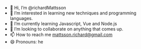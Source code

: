 - 👋 Hi, I’m @richardMattsson
- 👀 I’m interested in learning new techniques and programming languages.
- 🌱 I’m currently learning Javascript, Vue and Node.js
- 💞️ I’m looking to collaborate on anything that comes up.
- 📫 How to reach me mattsson.richard@gmail.com
- 😄 Pronouns: he


<!---
richardMattsson/richardMattsson is a ✨ special ✨ repository because its `README.md` (this file) appears on your GitHub profile.
You can click the Preview link to take a look at your changes.
--->
